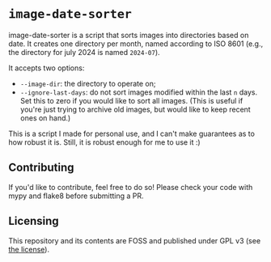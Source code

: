 `image-date-sorter`
===================

image-date-sorter is a script that sorts images into directories based on date.
It creates one directory per month, named according to ISO 8601 (e.g., the
directory for july 2024 is named `2024-07`).

It accepts two options:

- `--image-dir`: the directory to operate on;
- `--ignore-last-days`: do not sort images modified within the last `n` days.
  Set this to zero if you would like to sort all images. (This is useful if
  you're just trying to archive old images, but would like to keep recent ones
  on hand.)

This is a script I made for personal use, and I can't make guarantees as to how
robust it is. Still, it is robust enough for me to use it :)

Contributing
------------

If you'd like to contribute, feel free to do so! Please check your code with
mypy and flake8 before submitting a PR.

Licensing
---------

This repository and its contents are FOSS and published under GPL v3 (see
[the license](license.txt)).

